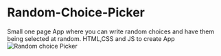 # Random-Choice-Picker
Small one page App where you can write random choices and have them being selected at random.
HTML,CSS and JS to create App
![Random choice Picker](https://user-images.githubusercontent.com/94161006/164455136-81da2b85-adaa-412a-be15-d1b8ccef4478.jpg)
